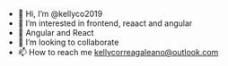 - 👋 Hi, I’m @kellyco2019
- 👀 I’m interested in frontend, reaact and angular 
- 🌱 Angular and React 
- 💞️ I’m looking to collaborate 
- 📫 How to reach me kellycorreagaleano@outlook.com

<!---
kellyco2019/kellyco2019 is a ✨ special ✨ repository because its `README.md` (this file) appears on your GitHub profile.
You can click the Preview link to take a look at your changes.
--->
